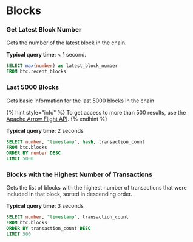 # Blocks

### Get Latest Block Number

Gets the number of the latest block in the chain.

**Typical query time**: < 1 second.

```sql
SELECT max(number) as latest_block_number
FROM btc.recent_blocks
```

### Last 5000 Blocks

Gets basic information for the last 5000 blocks in the chain

{% hint style="info" %}
To get access to more than 500 results, use the [Apache Arrow Flight API](../../../api/sql-query-api/apache-arrow-flight-api.md).
{% endhint %}

**Typical query time**: 2 seconds

```sql
SELECT number, "timestamp", hash, transaction_count
FROM btc.blocks
ORDER BY number DESC
LIMIT 5000
```

### Blocks with the Highest Number of Transactions

Gets the list of blocks with the highest number of transactions that were included in that block, sorted in descending order.

**Typical query time**: 3 seconds

```sql
SELECT number, "timestamp", transaction_count
FROM btc.blocks 
ORDER BY transaction_count DESC 
LIMIT 500
```
